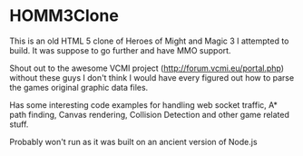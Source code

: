 # HOMM3Clone

This is an old HTML 5 clone of Heroes of Might and Magic 3 I attempted to build. It was suppose to go further and have MMO support.

Shout out to the awesome VCMI project (http://forum.vcmi.eu/portal.php) without these guys I don't think I would have every figured out how to parse the games original graphic data files.

Has some interesting code examples for handling web socket traffic, A* path finding, Canvas rendering, Collision Detection and other game related stuff.

Probably won't run as it was built on an ancient version of Node.js
